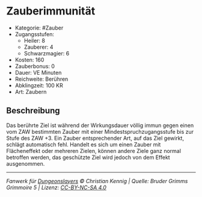 # Zauberimmunität

- Kategorie: #Zauber
- Zugangsstufen:
  - Heiler: 8
  - Zauberer: 4
  - Schwarzmagier: 6
- Kosten: 160
- Zauberbonus: 0
- Dauer: VE Minuten
- Reichweite: Berühren
- Abklingzeit: 100 KR
- Art: Zaubern

## Beschreibung

Das berührte Ziel ist während der Wirkungsdauer völlig immun gegen einen vom ZAW bestimmten Zauber mit einer Mindestspruchzugangsstufe bis zur Stufe des ZAW +3. Ein Zauber entsprechender Art, auf das Ziel gewirkt, schlägt automatisch fehl. Handelt es sich um einen Zauber mit Flächeneffekt oder mehreren Zielen, können andere Ziele ganz normal betroffen werden, das geschützte Ziel wird jedoch von dem Effekt ausgenommen.

---

_Fanwerk für [Dungeonslayers](https://www.dungeonslayers.net/) © Christian Kennig | Quelle: Bruder Grimms Grimmoire 5 | Lizenz: [CC-BY-NC-SA 4.0](https://creativecommons.org/licenses/by-nc-sa/4.0/deed.de)_
